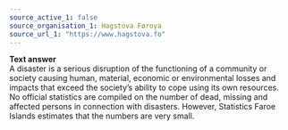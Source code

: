 ```yaml
---
source_active_1: false
source_organisation_1: Hagstova Føroya
source_url_1: "https://www.hagstova.fo"
---
```

<b>Text answer</b>  
A disaster is a serious disruption of the functioning of a community or society causing human, material, economic or environmental losses and impacts that exceed the society’s ability to cope using its own resources.
No official statistics are compiled on the number of dead, missing and affected persons in connection with disasters. However, Statistics Faroe Islands estimates that the numbers are very small.
